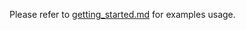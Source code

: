 Please refer to [getting_started.md][link-getting_started] for examples usage.



<!--
Link
-->

[link-getting_started]: https://github.com/taylor-an/RP2040-LWIP-C/blob/main/getting_started.md
